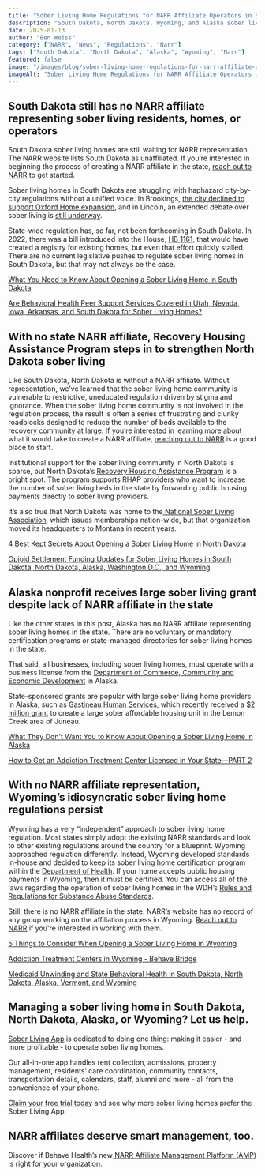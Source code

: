 ```yaml
---
title: "Sober Living Home Regulations for NARR Affiliate Operators in South Dakota, North Dakota, Alaska, and Wyoming"
description: "South Dakota, North Dakota, Wyoming, and Alaska sober living homes are all still waiting for NARR representation."
date: 2025-01-13
author: "Ben Weiss"
category: ["NARR", "News", "Regulations", "Narr"]
tags: ["South Dakota", "North Dakota", "Alaska", "Wyoming", "Narr"]
featured: false
image: "/images/blog/sober-living-home-regulations-for-narr-affiliate-operators-in-south-dakota-north-dakota-alaska-and-wyoming.png"
imageAlt: "Sober Living Home Regulations for NARR Affiliate Operators in South Dakota, North Dakota, Alaska, and Wyoming"
---
```


## South Dakota still has no NARR affiliate representing sober living residents, homes, or operators

South Dakota sober living homes are still waiting for NARR representation. The NARR website lists South Dakota as unaffiliated. If you’re interested in beginning the process of creating a NARR affiliate in the state, [reach out to NARR](<https://narronline.org/contact-us/>) to get started.

Sober living homes in South Dakota are struggling with haphazard city-by-city regulations without a unified voice. In Brookings, [the city declined to support Oxford Home expansion](<https://brookingsregister.com/stories/brookings-denies-oxford-house-request-for-more-occupants,112189>), and in Lincoln, an extended debate over sober living is [still underway](<https://journalstar.com/news/local/column/city-hall-sober-living-debate-continues-and-a-lincoln-railyard-culture-change/article_7a74deae-be6f-11ef-94a7-4fd0218ee730.html>). 

State-wide regulation has, so far, not been forthcoming in South Dakota. In 2022, there was a bill introduced into the House, [HB 1161](<https://open.pluralpolicy.com/sd/bills/2022/HB1161/>), that would have created a registry for existing homes, but even that effort quickly stalled. There are no current legislative pushes to regulate sober living homes in South Dakota, but that may not always be the case.

[What You Need to Know About Opening a Sober Living Home in South Dakota](<../../../2023/2/14/what-you-need-to-know-about-opening-a-sober-living-home-in-south-dakota.html>)

[Are Behavioral Health Peer Support Services Covered in Utah, Nevada, Iowa, Arkansas, and South Dakota for Sober Living Homes?](<../../../2024/7/22/are-behavioral-health-peer-support-services-covered-in-utah-nevada-iowa-arkansas-and-south-dakota-for-sober-living-homes.html>)

## With no state NARR affiliate, Recovery Housing Assistance Program steps in to strengthen North Dakota sober living

Like South Dakota, North Dakota is without a NARR affiliate. Without representation, we’ve learned that the sober living home community is vulnerable to restrictive, uneducated regulation driven by stigma and ignorance. When the sober living home community is not involved in the regulation process, the result is often a series of frustrating and clunky roadblocks designed to reduce the number of beds available to the recovery community at large. If you’re interested in learning more about what it would take to create a NARR affiliate, [reaching out to NARR](<https://narronline.org/affiliates/>) is a good place to start. 

Institutional support for the sober living community in North Dakota is sparse, but North Dakota’s [Recovery Housing Assistance Program](<https://www.hhs.nd.gov/behavioral-health/recovery-housing>) is a bright spot. The program supports RHAP providers who want to increase the number of sober living beds in the state by forwarding public housing payments directly to sober living providers. 

It’s also true that North Dakota was home to the[ National Sober Living Association](<https://nationalsoberliving.org/about-us/>), which issues memberships nation-wide, but that organization moved its headquarters to Montana in recent years. 

[4 Best Kept Secrets About Opening a Sober Living Home in North Dakota](<../../../2023/2/16/4-best-kept-secrets-about-opening-a-sober-living-home-in-north-dakota.html>)

[Opioid Settlement Funding Updates for Sober Living Homes in South Dakota, North Dakota, Alaska, Washington D.C., and Wyoming](<../../../2024/4/17/opioid-settlement-funding-updates-for-sober-living-homes-in-south-dakota-north-dakota-alaska-washington-dc-and-wyoming.html>)

## Alaska nonprofit receives large sober living grant despite lack of NARR affiliate in the state 

Like the other states in this post, Alaska has no NARR affiliate representing sober living homes in the state. There are no voluntary or mandatory certification programs or state-managed directories for sober living homes in the state. 

That said, all businesses, including sober living homes, must operate with a business license from the [Department of Commerce, Community and Economic Development](<https://www.commerce.alaska.gov/web/>) in Alaska. 

State-sponsored grants are popular with large sober living home providers in Alaska, such as [Gastineau Human Services](<https://www.ghscorp.org/>), which recently received a [$2 million grant](<https://www.ktoo.org/2024/05/15/juneau-assembly-oks-2m-grant-for-51-unit-low-income-supportive-housing-project/>) to create a large sober affordable housing unit in the Lemon Creek area of Juneau. 

[What They Don't Want You to Know About Opening a Sober Living Home in Alaska](<../../../2023/2/22/what-they-dont-want-you-to-know-about-opening-a-sober-living-home-in-alaska.html>)

[How to Get an Addiction Treatment Center Licensed in Your State—PART 2](<https://behavehealth.com/blog/2019/10/9/how-to-get-an-addiction-treatment-center-licensed-in-your-statepart-2>)

## With no NARR affiliate representation, Wyoming’s idiosyncratic sober living home regulations persist

Wyoming has a very “independent” approach to sober living home regulation. Most states simply adopt the existing NARR standards and look to other existing regulations around the country for a blueprint. Wyoming approached regulation differently. Instead, Wyoming developed standards in-house and decided to keep its sober living home certification program within the [Department of Health](<https://health.wyo.gov/behavioralhealth/mhsa/certification/>). If your home accepts public housing payments in Wyoming, then it must be certified. You can access all of the laws regarding the operation of sober living homes in the WDH’s [Rules and Regulations for Substance Abuse Standards](<../../../../../wyoleg.gov/ARULES/2009/AR09-062Substance.pdf>).

Still, there is no NARR affiliate in the state. NARR’s website has no record of any group working on the affiliation process in Wyoming. [Reach out to NARR](<https://narronline.org/affiliates/>) if you're interested in working with them. 

[5 Things to Consider When Opening a Sober Living Home in Wyoming](<../../../2023/3/1/5-things-to-consider-when-opening-a-sober-living-home-in-wyoming.html>)

[Addiction Treatment Centers in Wyoming - Behave Bridge ](<https://bridge.behavehealth.com/rehabs/wyoming>)

[Medicaid Unwinding and State Behavioral Health in South Dakota, North Dakota, Alaska, Vermont, and Wyoming](<https://behavehealth.com/blog/2023/5/9/medicaid-unwinding-and-state-behavioral-health-in-south-dakota-north-dakota-alaska-vermont-and-wyoming>)

## Managing a sober living home in South Dakota, North Dakota, Alaska, or Wyoming? Let us help.

[Sober Living App](</>) is dedicated to doing one thing: making it easier - and more profitable - to operate sober living homes. 

Our all-in-one app handles rent collection, admissions, property management, residents’ care coordination, community contacts, transportation details, calendars, staff, alumni and more - all from the convenience of your phone. 

[Claim your free trial today](<https://behavehealth.com/get-started?__hstc=135632115.075701b9fb7ccd58adc7b5b57a792227.1708902226082.1722205853113.1722795767849.32&__hssc=135632115.7.1722795767849&__hsfp=3530606189>) and see why more sober living homes prefer the Sober Living App.

## NARR affiliates deserve smart management, too. 

Discover if Behave Health’s new[ NARR Affiliate Management Platform (AMP)](<https://behavehealth.com/narr-affiliate>) is right for your organization.
